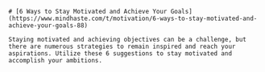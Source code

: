 
    # [6 Ways to Stay Motivated and Achieve Your Goals](https://www.mindhaste.com/t/motivation/6-ways-to-stay-motivated-and-achieve-your-goals-88)

    Staying motivated and achieving objectives can be a challenge, but there are numerous strategies to remain inspired and reach your aspirations. Utilize these 6 suggestions to stay motivated and accomplish your ambitions.
    